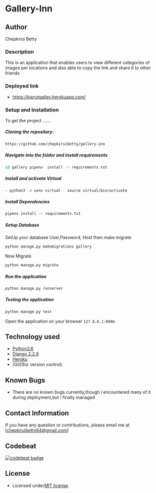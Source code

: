 # Gallery-Inn

## Author
 Chepkirui Betty

### Description  
This is an application that enables users to view different categories of images per locations and also able to copy the link and share it to other friends

### Deployed link

 - https://kiprutgalley.herokuapp.com/

### Setup and Installation  
To get the project .......  
  
##### Cloning the repository:  
 ```bash 
https://github.com/chepkiruibetty/gallery-inn
```
##### Navigate into the folder and install requirements  
 ```bash 
cd gallery pipenv  install -r requirements.txt 
```
##### Install and activate Virtual  
 ```bash 
- python3 -m venv virtual - source virtual/bin/activate  
```  
##### Install Dependencies  
 ```bash 
 pipenv install -r requirements.txt 
```  
 ##### Setup Database  
  SetUp your database User,Password, Host then make migrate  
 ```bash 
python manage.py makemigrations gallery
 ``` 
 Now Migrate  
 ```bash 
 python manage.py migrate 
```
##### Run the application  
 ```bash 
 python manage.py runserver 
```  

##### Testing the application  
 ```bash 
 python manage.py test 
```
Open the application on your browser `127.0.0.1:8000`.  
  
  
## Technology used  
  
* [Python3.6](https://www.python.org/)  
* [Django 2.2.9](https://docs.djangoproject.com/en/2.2/)  
* [Heroku](https://heroku.com)  
* [Git](for version control)
  
  
## Known Bugs  
* There are no known bugs currently,though i encountered many of it during deployment,but i finally managed 
  
## Contact Information   
If you have any question or contributions, please email me at [chepkiruibetty64@gmail.com] 

## Codebeat
 [![codebeat badge](https://codebeat.co/badges/c353b381-11bd-47dd-9da3-18e5fedd358e)](https://codebeat.co/projects/github-com-chepkiruibetty-gallery-inn-master)


## License

- Licensed under[MIT license](license).